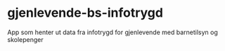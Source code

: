 # gjenlevende-bs-infotrygd
App som henter ut data fra infotrygd for gjenlevende med barnetilsyn og skolepenger
